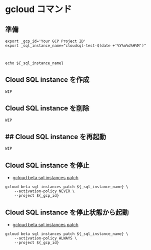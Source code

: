 # gcloud コマンド


## 準備

```
export _gcp_id='Your GCP Project ID'
export _sql_instance_name="cloudsql-test-$(date +'%Y%m%d%H%M')"



echo ${_sql_instance_name}
```

## Cloud SQL instance を作成

```
WIP
```

## Cloud SQL instance を削除

```
WIP
```

## ## Cloud SQL instance を再起動

```
WIP
```

## Cloud SQL instance を停止

+ [gcloud beta sql instances patch](https://cloud.google.com/sdk/gcloud/reference/beta/sql/instances/patch?hl=en)

```
gcloud beta sql instances patch ${_sql_instance_name} \
    --activation-policy NEVER \
    --project ${_gcp_id}
```

## Cloud SQL instance を停止状態から起動

+ [gcloud beta sql instances patch](https://cloud.google.com/sdk/gcloud/reference/beta/sql/instances/patch?hl=en)

```
gcloud beta sql instances patch ${_sql_instance_name} \
    --activation-policy ALWAYS \
    --project ${_gcp_id}
```

